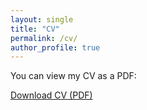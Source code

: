 ```yaml
---
layout: single
title: "CV"
permalink: /cv/
author_profile: true
---
```


You can view my CV as a PDF:

<a href="{{ '/assets/cv.pdf' | relative_url }}" target="_blank">Download CV (PDF)</a>
